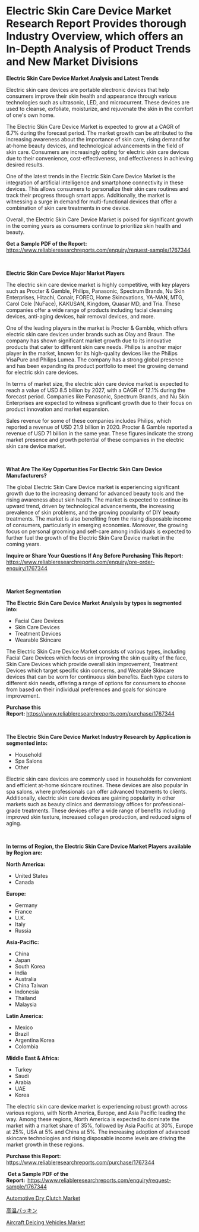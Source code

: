<p><h1>Electric Skin Care Device Market Research Report Provides thorough Industry Overview, which offers an In-Depth Analysis of Product Trends and New Market Divisions</h1></p><p><strong>Electric Skin Care Device Market Analysis and Latest Trends</strong></p>
<p><p>Electric skin care devices are portable electronic devices that help consumers improve their skin health and appearance through various technologies such as ultrasonic, LED, and microcurrent. These devices are used to cleanse, exfoliate, moisturize, and rejuvenate the skin in the comfort of one's own home.</p><p>The Electric Skin Care Device Market is expected to grow at a CAGR of 6.7% during the forecast period. The market growth can be attributed to the increasing awareness about the importance of skin care, rising demand for at-home beauty devices, and technological advancements in the field of skin care. Consumers are increasingly opting for electric skin care devices due to their convenience, cost-effectiveness, and effectiveness in achieving desired results.</p><p>One of the latest trends in the Electric Skin Care Device Market is the integration of artificial intelligence and smartphone connectivity in these devices. This allows consumers to personalize their skin care routines and track their progress through smart apps. Additionally, the market is witnessing a surge in demand for multi-functional devices that offer a combination of skin care treatments in one device.</p><p>Overall, the Electric Skin Care Device Market is poised for significant growth in the coming years as consumers continue to prioritize skin health and beauty.</p></p>
<p><strong>Get a Sample PDF of the Report:&nbsp;</strong> <a href="https://www.reliableresearchreports.com/enquiry/request-sample/1767344">https://www.reliableresearchreports.com/enquiry/request-sample/1767344</a></p>
<p>&nbsp;</p>
<p><strong>Electric Skin Care Device Major Market Players</strong></p>
<p><p>The electric skin care device market is highly competitive, with key players such as Procter & Gamble, Philips, Panasonic, Spectrum Brands, Nu Skin Enterprises, Hitachi, Conair, FOREO, Home Skinovations, YA-MAN, MTG, Carol Cole (NuFace), KAKUSAN, Kingdom, Quasar MD, and Tria. These companies offer a wide range of products including facial cleansing devices, anti-aging devices, hair removal devices, and more.</p><p>One of the leading players in the market is Procter & Gamble, which offers electric skin care devices under brands such as Olay and Braun. The company has shown significant market growth due to its innovative products that cater to different skin care needs. Philips is another major player in the market, known for its high-quality devices like the Philips VisaPure and Philips Lumea. The company has a strong global presence and has been expanding its product portfolio to meet the growing demand for electric skin care devices.</p><p>In terms of market size, the electric skin care device market is expected to reach a value of USD 8.5 billion by 2027, with a CAGR of 12.1% during the forecast period. Companies like Panasonic, Spectrum Brands, and Nu Skin Enterprises are expected to witness significant growth due to their focus on product innovation and market expansion.</p><p>Sales revenue for some of these companies includes Philips, which reported a revenue of USD 21.9 billion in 2020. Procter & Gamble reported a revenue of USD 71 billion in the same year. These figures indicate the strong market presence and growth potential of these companies in the electric skin care device market.</p></p>
<p>&nbsp;</p>
<p><strong>What Are The Key Opportunities For Electric Skin Care Device Manufacturers?</strong></p>
<p><p>The global Electric Skin Care Device market is experiencing significant growth due to the increasing demand for advanced beauty tools and the rising awareness about skin health. The market is expected to continue its upward trend, driven by technological advancements, the increasing prevalence of skin problems, and the growing popularity of DIY beauty treatments. The market is also benefiting from the rising disposable income of consumers, particularly in emerging economies. Moreover, the growing focus on personal grooming and self-care among individuals is expected to further fuel the growth of the Electric Skin Care Device market in the coming years.</p></p>
<p><strong>Inquire or Share Your Questions If Any Before Purchasing This Report:</strong> <a href="https://www.reliableresearchreports.com/enquiry/pre-order-enquiry/1767344">https://www.reliableresearchreports.com/enquiry/pre-order-enquiry/1767344</a></p>
<p>&nbsp;</p>
<p><strong>Market Segmentation</strong></p>
<p><strong>The Electric Skin Care Device Market Analysis by types is segmented into:</strong></p>
<p><ul><li>Facial Care Devices</li><li>Skin Care Devices</li><li>Treatment Devices</li><li>Wearable Skincare</li></ul></p>
<p><p>The Electric Skin Care Device Market consists of various types, including Facial Care Devices which focus on improving the skin quality of the face, Skin Care Devices which provide overall skin improvement, Treatment Devices which target specific skin concerns, and Wearable Skincare devices that can be worn for continuous skin benefits. Each type caters to different skin needs, offering a range of options for consumers to choose from based on their individual preferences and goals for skincare improvement.</p></p>
<p><strong>Purchase this Report:&nbsp;</strong><a href="https://www.reliableresearchreports.com/purchase/1767344">https://www.reliableresearchreports.com/purchase/1767344</a></p>
<p>&nbsp;</p>
<p><strong>The Electric Skin Care Device Market Industry Research by Application is segmented into:</strong></p>
<p><ul><li>Household</li><li>Spa Salons</li><li>Other</li></ul></p>
<p><p>Electric skin care devices are commonly used in households for convenient and efficient at-home skincare routines. These devices are also popular in spa salons, where professionals can offer advanced treatments to clients. Additionally, electric skin care devices are gaining popularity in other markets such as beauty clinics and dermatology offices for professional-grade treatments. These devices offer a wide range of benefits including improved skin texture, increased collagen production, and reduced signs of aging.</p></p>
<p>&nbsp;</p>
<p><strong>In terms of Region, the Electric Skin Care Device Market Players available by Region are:</strong></p>
<p>
    <p> <strong> North America: </strong>
        <ul>
            <li>United States</li>
            <li>Canada</li>
        </ul>
        </p> 
    <p> <strong> Europe: </strong>
        <ul>
            <li>Germany</li>
            <li>France</li>
            <li>U.K.</li>
            <li>Italy</li>
            <li>Russia</li>
        </ul>
        </p> 
    <p> <strong> Asia-Pacific: </strong>
        <ul>
            <li>China</li>
            <li>Japan</li>
            <li>South Korea</li>
            <li>India</li>
            <li>Australia</li>
            <li>China Taiwan</li>
            <li>Indonesia</li>
            <li>Thailand</li>
            <li>Malaysia</li>
        </ul>
        </p> 
    <p> <strong> Latin America: </strong>
        <ul>
            <li>Mexico</li>
            <li>Brazil</li>
            <li>Argentina Korea</li>
            <li>Colombia</li>
        </ul>
        </p> 
    <p> <strong> Middle East & Africa: </strong>
        <ul>
            <li>Turkey</li>
            <li>Saudi</li>
            <li>Arabia</li>
            <li>UAE</li>
            <li>Korea</li>
        </ul>
    </p>
    </p>
<p><p>The electric skin care device market is experiencing robust growth across various regions, with North America, Europe, and Asia Pacific leading the way. Among these regions, North America is expected to dominate the market with a market share of 35%, followed by Asia Pacific at 30%, Europe at 25%, USA at 5% and China at 5%. The increasing adoption of advanced skincare technologies and rising disposable income levels are driving the market growth in these regions.</p></p>
<p><strong>Purchase this Report: </strong><a href="https://www.reliableresearchreports.com/purchase/1767344">https://www.reliableresearchreports.com/purchase/1767344</a></p>
<p>&nbsp;<strong>Get a Sample PDF of the Report:&nbsp;&nbsp;</strong><a href="https://www.reliableresearchreports.com/enquiry/request-sample/1767344">https://www.reliableresearchreports.com/enquiry/request-sample/1767344</a></p>
<p><strong></strong></p>
<p><p><a href="https://skillful-vermicelli-b89.notion.site/Automotive-Dry-Clutch-Market-Provides-Detailed-Segmentation-of-this-Market-based-on-Type-Applicatio-8bf65a18ea774632a76233eb4e699cb1">Automotive Dry Clutch Market</a></p><p><a href="https://github.com/mreklxf44233/Market-Research-Report-List-1/blob/main/48783147316.md">高温パッキン</a></p><p><a href="https://view.publitas.com/reportprime-1/aircraft-deicing-vehicles-market-size-growing-and-forecasted-for-period-from-2024-2031-and-provides-complete-market-analysis-of-this-market/">Aircraft Deicing Vehicles Market</a></p></p>